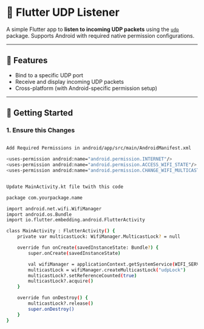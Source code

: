 # 📡 Flutter UDP Listener

A simple Flutter app to **listen to incoming UDP packets** using the [`udp`](https://pub.dev/packages/udp) package. Supports Android with required native permission configurations.

---

## 🔧 Features

- Bind to a specific UDP port
- Receive and display incoming UDP packets
- Cross-platform (with Android-specific permission setup)

---

## 🚀 Getting Started

### 1. Ensure this Changes

```bash

Add Required Permissions in android/app/src/main/AndroidManifest.xml

<uses-permission android:name="android.permission.INTERNET"/>
<uses-permission android:name="android.permission.ACCESS_WIFI_STATE"/>
<uses-permission android:name="android.permission.CHANGE_WIFI_MULTICAST_STATE"/>


Update MainActivity.kt file twith this code

package com.yourpackage.name

import android.net.wifi.WifiManager
import android.os.Bundle
import io.flutter.embedding.android.FlutterActivity

class MainActivity : FlutterActivity() {
    private var multicastLock: WifiManager.MulticastLock? = null

    override fun onCreate(savedInstanceState: Bundle?) {
        super.onCreate(savedInstanceState)

        val wifiManager = applicationContext.getSystemService(WIFI_SERVICE) as WifiManager
        multicastLock = wifiManager.createMulticastLock("udpLock")
        multicastLock?.setReferenceCounted(true)
        multicastLock?.acquire()
    }

    override fun onDestroy() {
        multicastLock?.release()
        super.onDestroy()
    }
}
